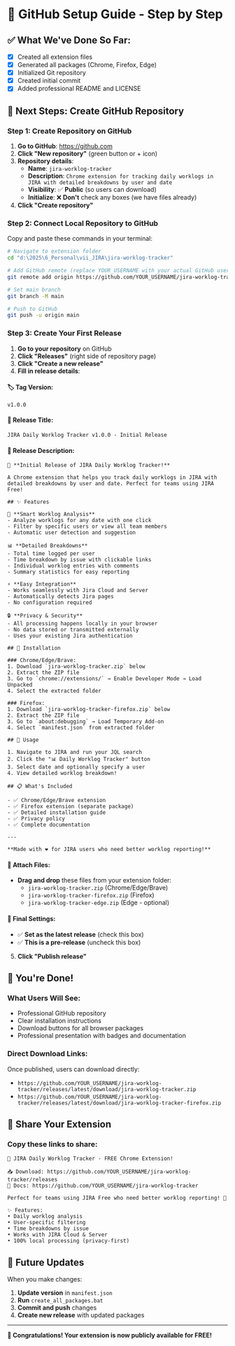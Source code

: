 # 🚀 GitHub Setup Guide - Step by Step

## ✅ What We've Done So Far:
- [x] Created all extension files
- [x] Generated all packages (Chrome, Firefox, Edge)
- [x] Initialized Git repository
- [x] Created initial commit
- [x] Added professional README and LICENSE

## 🎯 Next Steps: Create GitHub Repository

### Step 1: Create Repository on GitHub

1. **Go to GitHub**: https://github.com
2. **Click "New repository"** (green button or + icon)
3. **Repository details**:
   - **Name**: `jira-worklog-tracker`
   - **Description**: `Chrome extension for tracking daily worklogs in JIRA with detailed breakdowns by user and date`
   - **Visibility**: ✅ **Public** (so users can download)
   - **Initialize**: ❌ **Don't** check any boxes (we have files already)
4. **Click "Create repository"**

### Step 2: Connect Local Repository to GitHub

Copy and paste these commands in your terminal:

```bash
# Navigate to extension folder
cd "d:\2025\6_Personal\vii_JIRA\jira-worklog-tracker"

# Add GitHub remote (replace YOUR_USERNAME with your actual GitHub username)
git remote add origin https://github.com/YOUR_USERNAME/jira-worklog-tracker.git

# Set main branch
git branch -M main

# Push to GitHub
git push -u origin main
```

### Step 3: Create Your First Release

1. **Go to your repository** on GitHub
2. **Click "Releases"** (right side of repository page)
3. **Click "Create a new release"**
4. **Fill in release details**:

#### 🏷️ Tag Version:
```
v1.0.0
```

#### 📝 Release Title:
```
JIRA Daily Worklog Tracker v1.0.0 - Initial Release
```

#### 📄 Release Description:
```
🎉 **Initial Release of JIRA Daily Worklog Tracker!**

A Chrome extension that helps you track daily worklogs in JIRA with detailed breakdowns by user and date. Perfect for teams using JIRA Free!

## ✨ Features

🎯 **Smart Worklog Analysis**
- Analyze worklogs for any date with one click
- Filter by specific users or view all team members
- Automatic user detection and suggestion

📊 **Detailed Breakdowns**
- Total time logged per user
- Time breakdown by issue with clickable links
- Individual worklog entries with comments
- Summary statistics for easy reporting

⚡ **Easy Integration**
- Works seamlessly with Jira Cloud and Server
- Automatically detects Jira pages
- No configuration required

🔒 **Privacy & Security**
- All processing happens locally in your browser
- No data stored or transmitted externally
- Uses your existing Jira authentication

## 🚀 Installation

### Chrome/Edge/Brave:
1. Download `jira-worklog-tracker.zip` below
2. Extract the ZIP file
3. Go to `chrome://extensions/` → Enable Developer Mode → Load Unpacked
4. Select the extracted folder

### Firefox:
1. Download `jira-worklog-tracker-firefox.zip` below
2. Extract the ZIP file
3. Go to `about:debugging` → Load Temporary Add-on
4. Select `manifest.json` from extracted folder

## 🎯 Usage

1. Navigate to JIRA and run your JQL search
2. Click the "📊 Daily Worklog Tracker" button
3. Select date and optionally specify a user
4. View detailed worklog breakdown!

## 📋 What's Included

- ✅ Chrome/Edge/Brave extension
- ✅ Firefox extension (separate package)
- ✅ Detailed installation guide
- ✅ Privacy policy
- ✅ Complete documentation

---

**Made with ❤️ for JIRA users who need better worklog reporting!**
```

#### 📎 Attach Files:
- **Drag and drop** these files from your extension folder:
  - `jira-worklog-tracker.zip` (Chrome/Edge/Brave)
  - `jira-worklog-tracker-firefox.zip` (Firefox)
  - `jira-worklog-tracker-edge.zip` (Edge - optional)

#### 🎯 Final Settings:
- ✅ **Set as the latest release** (check this box)
- ✅ **This is a pre-release** (uncheck this box)

5. **Click "Publish release"**

## 🎉 You're Done!

### What Users Will See:
- Professional GitHub repository
- Clear installation instructions
- Download buttons for all browser packages
- Professional presentation with badges and documentation

### Direct Download Links:
Once published, users can download directly:
- `https://github.com/YOUR_USERNAME/jira-worklog-tracker/releases/latest/download/jira-worklog-tracker.zip`
- `https://github.com/YOUR_USERNAME/jira-worklog-tracker/releases/latest/download/jira-worklog-tracker-firefox.zip`

## 📢 Share Your Extension

### Copy these links to share:
```
🎯 JIRA Daily Worklog Tracker - FREE Chrome Extension!

📥 Download: https://github.com/YOUR_USERNAME/jira-worklog-tracker/releases
📖 Docs: https://github.com/YOUR_USERNAME/jira-worklog-tracker

Perfect for teams using JIRA Free who need better worklog reporting! 🚀

✨ Features:
• Daily worklog analysis
• User-specific filtering  
• Time breakdowns by issue
• Works with JIRA Cloud & Server
• 100% local processing (privacy-first)
```

## 🔄 Future Updates

When you make changes:
1. **Update version** in `manifest.json`
2. **Run** `create_all_packages.bat`
3. **Commit and push** changes
4. **Create new release** with updated packages

---

**🎊 Congratulations! Your extension is now publicly available for FREE!**

